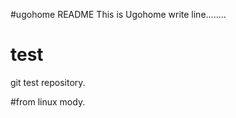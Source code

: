 #ugohome README
This is Ugohome write line........



# test
git test repository.

#from linux mody.

